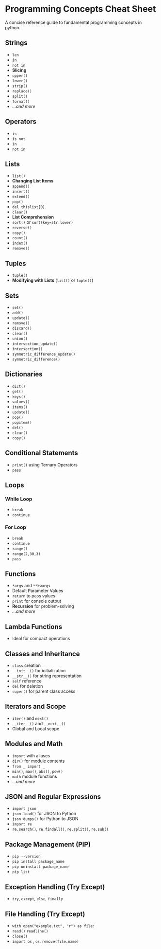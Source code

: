 # Programming Concepts Cheat Sheet

A concise reference guide to fundamental programming concepts in python.


## Strings
- `len`
- `in`
- `not in`
- **Slicing**
- `upper()`
- `lower()`
- `strip()`
- `replace()`
- `split()`
- `format()`
- *...and more*

## Operators
- `is`
- `is not`
- `in`
- `not in`

## Lists
- `list()`
- **Changing List Items**
- `append()`
- `insert()`
- `extend()`
- `pop()`
- `del thislist[0]`
- `clear()`
- **List Comprehension**
- `sort()` or `sort(key=str.lower)`
- `reverse()`
- `copy()`
- `count()`
- `index()`
- `remove()`

## Tuples
- `tuple()`
- **Modifying with Lists** (`list()` or `tuple()`)

## Sets
- `set()`
- `add()`
- `update()`
- `remove()`
- `discard()`
- `clear()`
- `union()`
- `intersection_update()`
- `intersection()`
- `symmetric_difference_update()`
- `symmetric_difference()`

## Dictionaries
- `dict()`
- `get()`
- `keys()`
- `values()`
- `items()`
- `update()`
- `pop()`
- `popitem()`
- `del()`
- `clear()`
- `copy()`

## Conditional Statements
- `print()` using Ternary Operators
- `pass`

## Loops

### While Loop
- `break`
- `continue`

### For Loop
- `break`
- `continue`
- `range()`
- `range(2,30,3)`
- `pass`

## Functions
- `*args` and `**kwargs`
- Default Parameter Values
- `return` to pass values
- `print` for console output
- **Recursion** for problem-solving
- *...and more*

## Lambda Functions
- Ideal for compact operations

## Classes and Inheritance
- `class` creation
- `__init__()` for initialization
- `__str__()` for string representation
- `self` reference
- `del` for deletion
- `super()` for parent class access

## Iterators and Scope
- `iter()` and `next()`
- `__iter__()` and `__next__()`
- Global and Local scope

## Modules and Math
- `import` with aliases
- `dir()` for module contents
- `from _ import _`
- `min()`, `max()`, `abs()`, `pow()`
- `math` module functions
- *...and more*

## JSON and Regular Expressions
- `import json`
- `json.load()` for JSON to Python
- `json.dumps()` for Python to JSON
- `import re`
- `re.search()`, `re.findall()`, `re.split()`, `re.sub()`

## Package Management (PIP)
- `pip --version`
- `pip install package_name`
- `pip uninstall package_name`
- `pip list`

## Exception Handling (Try Except)
- `try`, `except`, `else`, `finally`

## File Handling (Try Except)
-  `with open("example.txt", "r") as file:`
- `read()` `readline()`
- `close()`
- `import os` , `os.remove(file.name)` 
